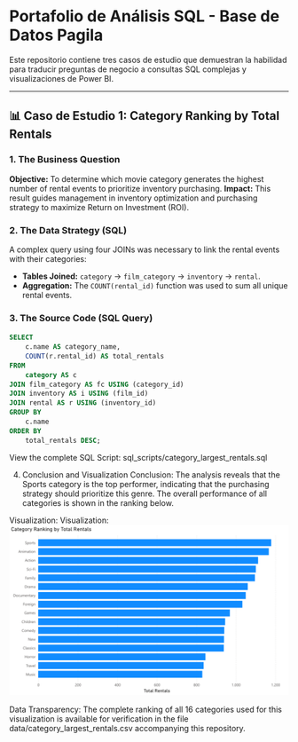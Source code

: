 # Portafolio de Análisis SQL - Base de Datos Pagila

Este repositorio contiene tres casos de estudio que demuestran la habilidad para traducir preguntas de negocio a consultas SQL complejas y visualizaciones de Power BI.

---

## 📊 Caso de Estudio 1: Category Ranking by Total Rentals

### 1. The Business Question
**Objective:** To determine which movie category generates the highest number of rental events to prioritize inventory purchasing.
**Impact:** This result guides management in inventory optimization and purchasing strategy to maximize Return on Investment (ROI).

### 2. The Data Strategy (SQL)
A complex query using four JOINs was necessary to link the rental events with their categories:
* **Tables Joined:** `category` → `film_category` → `inventory` → `rental`.
* **Aggregation:** The `COUNT(rental_id)` function was used to sum all unique rental events.

### 3. The Source Code (SQL Query)
```sql
SELECT
    c.name AS category_name,
    COUNT(r.rental_id) AS total_rentals
FROM
    category AS c
JOIN film_category AS fc USING (category_id)
JOIN inventory AS i USING (film_id)
JOIN rental AS r USING (inventory_id)
GROUP BY
    c.name
ORDER BY
    total_rentals DESC;
```
View the complete SQL Script: sql_scripts/category_largest_rentals.sql

4. Conclusion and Visualization
Conclusion: The analysis reveals that the Sports category is the top performer, indicating that the purchasing strategy should prioritize this genre. The overall performance of all categories is shown in the ranking below.

Visualization:
Visualization:
![Category Ranking Bar Chart](visualizations/category_largest_rentals.png) 

Data Transparency:
The complete ranking of all 16 categories used for this visualization is available for verification in the file data/category_largest_rentals.csv accompanying this repository.

